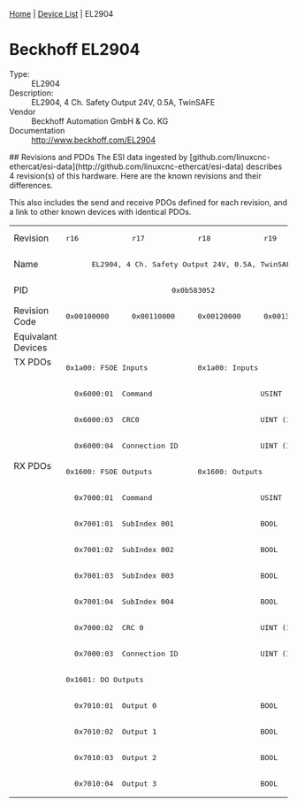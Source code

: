 <div class="nav"><a href="/esi-data">Home</a> | <a href="/esi-data/devices">Device List</a> | EL2904</div>

#  Beckhoff EL2904

<dl>
  <dt>Type:</dt><dd>EL2904</dd>
  <dt>Description:</dt><dd>EL2904, 4 Ch. Safety Output 24V, 0.5A, TwinSAFE</dd>
  <dt>Vendor</dt><dd>Beckhoff Automation GmbH & Co. KG</dd>
  <dt>Documentation</dt><dd><a href="http://www.beckhoff.com/EL2904">http://www.beckhoff.com/EL2904</a></dd>
</dl>
## Revisions and PDOs
The ESI data ingested by [github.com/linuxcnc-ethercat/esi-data](http://github.com/linuxcnc-ethercat/esi-data) describes 4 revision(s) of this hardware.  Here are the known revisions and their differences.

This also includes the send and receive PDOs defined for each revision, and a link to other known devices with identical PDOs.

<table>
<tr >
<td class="first">Revision</td>
<td ><pre>r16</pre></td>
<td ><pre>r17</pre></td>
<td ><pre>r18</pre></td>
<td ><pre>r19</pre></td>
</tr>
<tr >
<td class="first">Name</td>
<td  colspan=4 align="center"><pre>EL2904, 4 Ch. Safety Output 24V, 0.5A, TwinSAFE</pre></td>
</tr>
<tr >
<td class="first">PID</td>
<td  colspan=4 align="center"><pre>0x0b583052</pre></td>
</tr>
<tr >
<td class="first">Revision Code</td>
<td ><pre>0x00100000</pre></td>
<td ><pre>0x00110000</pre></td>
<td ><pre>0x00120000</pre></td>
<td ><pre>0x00130000</pre></td>
</tr>
<tr >
<td class="first">Equivalant Devices</td>
<td  colspan=4 align="center"></td>
</tr>
<tr class="txpdo pdosection">
<td class="first" rowspan=4 valign=top>TX PDOs</td>
<td colspan=2 align="left"><pre>0x1a00: FSOE Inputs</pre></td>
<td colspan=2 align="left"><pre>0x1a00: Inputs</pre></td>
<td></td>
</tr>
<tr class="txpdo">
<td  colspan=4 align="left"><pre>  0x6000:01  Command                         USINT (8 bits)</pre></td>
</tr>
<tr class="txpdo">
<td  colspan=4 align="left"><pre>  0x6000:03  CRC0                            UINT (16 bits)</pre></td>
</tr>
<tr class="txpdo">
<td  colspan=4 align="left"><pre>  0x6000:04  Connection ID                   UINT (16 bits)</pre></td>
</tr>
<tr class="rxpdo pdosection">
<td class="first" rowspan=13 valign=top>RX PDOs</td>
<td colspan=2 align="left"><pre>0x1600: FSOE Outputs</pre></td>
<td colspan=2 align="left"><pre>0x1600: Outputs</pre></td>
<td></td>
</tr>
<tr class="rxpdo">
<td  colspan=4 align="left"><pre>  0x7000:01  Command                         USINT (8 bits)</pre></td>
</tr>
<tr class="rxpdo">
<td  colspan=4 align="left"><pre>  0x7001:01  SubIndex 001                    BOOL</pre></td>
</tr>
<tr class="rxpdo">
<td  colspan=4 align="left"><pre>  0x7001:02  SubIndex 002                    BOOL</pre></td>
</tr>
<tr class="rxpdo">
<td  colspan=4 align="left"><pre>  0x7001:03  SubIndex 003                    BOOL</pre></td>
</tr>
<tr class="rxpdo">
<td  colspan=4 align="left"><pre>  0x7001:04  SubIndex 004                    BOOL</pre></td>
</tr>
<tr class="rxpdo">
<td  colspan=4 align="left"><pre>  0x7000:02  CRC 0                           UINT (16 bits)</pre></td>
</tr>
<tr class="rxpdo">
<td  colspan=4 align="left"><pre>  0x7000:03  Connection ID                   UINT (16 bits)</pre></td>
</tr>
<tr class="rxpdo pdosection">
<td  colspan=4 align="left"><pre>0x1601: DO Outputs</pre></td>
</tr>
<tr class="rxpdo">
<td  colspan=4 align="left"><pre>  0x7010:01  Output 0                        BOOL</pre></td>
</tr>
<tr class="rxpdo">
<td  colspan=4 align="left"><pre>  0x7010:02  Output 1                        BOOL</pre></td>
</tr>
<tr class="rxpdo">
<td  colspan=4 align="left"><pre>  0x7010:03  Output 2                        BOOL</pre></td>
</tr>
<tr class="rxpdo">
<td  colspan=4 align="left"><pre>  0x7010:04  Output 3                        BOOL</pre></td>
</tr>
</table>
